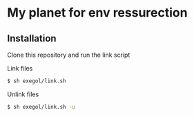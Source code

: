# My planet for env ressurection

## Installation
Clone this repository and run the link script

Link files
```sh
$ sh exegol/link.sh
```

Unlink files
```sh
$ sh exegol/link.sh -u
```
